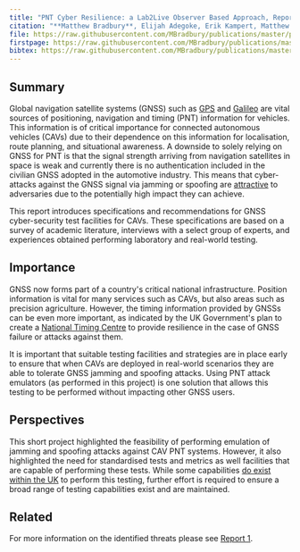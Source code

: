```yaml
---
title: "PNT Cyber Resilience: a Lab2Live Observer Based Approach, Report 2: Specifications for Cyber Testing Facilities"
citation: "**Matthew Bradbury**, Elijah Adegoke, Erik Kampert, Matthew Higgins, Tim Watson, Paul Jennings, Colin Ford, Guy Buesnel, and Steve Hickling. PNT Cyber Resilience: a Lab2Live Observer Based Approach, Report 2: Specifications for Cyber Testing Facilities. Technical Report 2, University of Warwick, Coventry, UK, April 2020. Version 1.2. URL: <https://wrap.warwick.ac.uk/139522/>."
file: https://raw.githubusercontent.com/MBradbury/publications/master/papers/PNTReport2.pdf
firstpage: https://raw.githubusercontent.com/MBradbury/publications/master/firstpages/PNTReport2.svg
bibtex: https://raw.githubusercontent.com/MBradbury/publications/master/bibtex/Bradbury_2020_PntCyberResilience.bib
---
```


## Summary

Global navigation satellite systems (GNSS) such as [GPS](https://www.gps.gov/) and [Galileo](https://www.gsa.europa.eu/european-gnss/galileo/galileo-european-global-satellite-based-navigation-system) are vital sources of positioning, navigation and timing (PNT) information for vehicles. This information is of critical importance for connected autonomous vehicles (CAVs) due to their dependence on this information for localisation, route planning, and situational awareness. A downside to solely relying on GNSS for PNT is that the signal strength arriving from navigation satellites in space is weak and currently there is no authentication included in the civilian GNSS adopted in the automotive industry. This means that cyber-attacks against the GNSS signal via jamming or spoofing are [attractive](https://www.gov.uk/government/publications/satellite-derived-time-and-position-blackett-review) to adversaries due to the potentially high impact they can achieve.

This report introduces specifications and recommendations for GNSS cyber-security test facilities for CAVs. These specifications are based on a survey of academic literature, interviews with a select group of experts, and experiences obtained performing laboratory and real-world testing.

## Importance

GNSS now forms part of a country's critical national infrastructure. Position information is vital for many services such as CAVs, but also areas such as precision agriculture. However, the timing information provided by GNSSs can be even more important, as indicated by the UK Government's plan to create a [National Timing Centre](https://www.gov.uk/government/news/worlds-first-timing-centre-to-protect-uk-from-risk-of-satellite-failure) to provide resilience in the case of GNSS failure or attacks against them.

It is important that suitable testing facilities and strategies are in place early to ensure that when CAVs are deployed in real-world scenarios they are able to tolerate GNSS jamming and spoofing attacks. Using PNT attack emulators (as performed in this project) is one solution that allows this testing to be performed without impacting other GNSS users.

## Perspectives

This short project highlighted the feasibility of performing emulation of jamming and spoofing attacks against CAV PNT systems. However, it also highlighted the need for standardised tests and metrics as well facilities that are capable of performing these tests. While some capabilities [do exist within the UK](https://zenzic.io/testbed-uk/) to perform this testing, further effort is required to ensure a broad range of testing capabilities exist and are maintained.

## Related

For more information on the identified threats please see [Report 1](/publications/Adegoke_2020_PntCyberResilience).
